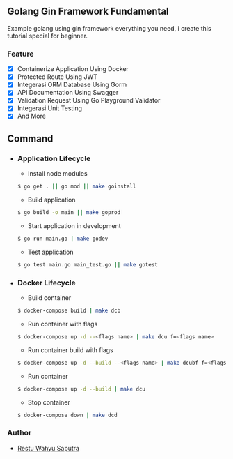 ## Golang Gin Framework Fundamental

Example golang using gin framework everything you need, i create this tutorial special for beginner.

### Feature

- [x] Containerize Application Using Docker
- [x] Protected Route Using JWT
- [x] Integerasi ORM Database Using Gorm
- [x] API Documentation Using Swagger
- [x] Validation Request Using Go Playground Validator
- [x] Integerasi Unit Testing
- [x] And More

## Command

- ### Application Lifecycle

  - Install node modules

  ```sh
  $ go get . || go mod || make goinstall
  ```

  - Build application

  ```sh
  $ go build -o main || make goprod
  ```

  - Start application in development

  ```sh
  $ go run main.go | make godev
  ```

  - Test application

  ```sh
  $ go test main.go main_test.go || make gotest
  ```

* ### Docker Lifecycle

  - Build container

  ```sh
  $ docker-compose build | make dcb
  ```

  - Run container with flags

  ```sh
  $ docker-compose up -d --<flags name> | make dcu f=<flags name>
  ```

  - Run container build with flags

  ```sh
  $ docker-compose up -d --build --<flags name> | make dcubf f=<flags name>
  ```

  - Run container

  ```sh
  $ docker-compose up -d --build | make dcu
  ```

  - Stop container

  ```sh
  $ docker-compose down | make dcd
  ```

### Author

- [Restu Wahyu Saputra](https://github.com/restuwahyu13)
